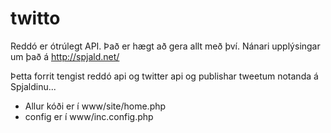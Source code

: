 ﻿twitto
==========

Reddó er ótrúlegt API. Það er hægt að gera allt með því. Nánari upplýsingar um það á http://spjald.net/

Þetta forrit tengist reddó api og twitter api og publishar tweetum notanda á Spjaldinu...

* Allur kóði er í www/site/home.php
* config er í www/inc.config.php
